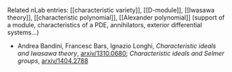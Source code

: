 Related $n$Lab entries: [[characteristic variety]], [[D-module]], [[Iwasawa theory]], [[characteristic polynomial]], [[Alexander polynomial]] (support of a module, 
characteristics of a PDE, annihilators, exterior differential systems...)

* Andrea Bandini, Francesc Bars, Ignazio Longhi, _Characteristic ideals and Iwasawa theory_, [arxiv/1310.0680](http://arxiv.org/abs/1310.0680); _Characteristic ideals and Selmer groups_, [arxiv/1404.2788](http://arxiv.org/abs/1404.2788)
